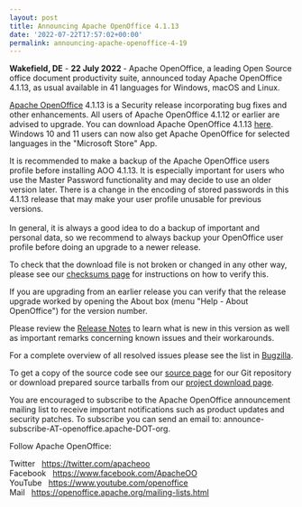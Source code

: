 ```yaml
---
layout: post
title: Announcing Apache OpenOffice 4.1.13
date: '2022-07-22T17:57:02+00:00'
permalink: announcing-apache-openoffice-4-19
---
```

<p><strong></strong><strong></strong><b>Wakefield, DE</b> - <strong>22</strong><strong> July 2022 </strong>- Apache OpenOffice, a leading Open Source office document productivity
 suite, announced today Apache OpenOffice 4.1.13, as usual available in 
41 languages for Windows, macOS and Linux.</p><p><a href="https://www.openoffice.org/" class="external-link" rel="nofollow" target="_blank">Apache OpenOffice</a>
 4.1.13 is a Security release incorporating bug fixes and other enhancements. All 
users of Apache OpenOffice 4.1.12 or earlier are advised to upgrade. You 
can download Apache OpenOffice 4.1.13 <a href="https://www.openoffice.org/download/" class="external-link" rel="nofollow" target="_blank">here</a>.&nbsp; Windows 10 and 11 users can now also get Apache OpenOffice for selected languages in the "Microsoft Store" App.</p><p>It is recommended to make a backup of the Apache OpenOffice users profile
before installing AOO 4.1.13. It is especially important for users who use
the Master Password functionality and may decide to use an older version
later. There is a change in the encoding of stored passwords in this 4.1.13
release that may make your user profile unusable for previous versions.
<br>
<br>In general, it is always a good idea to do a backup of important and
personal data, so we recommend to always backup your OpenOffice user profile
before doing an upgrade to a newer release.
</p><p>To check that the download file is not broken or changed in any other way, please see our <a href="https://www.openoffice.org/download/checksums.html" class="external-link" rel="nofollow" target="_blank">checksums page</a> for instructions on how to verify this.</p><p>If
 you are upgrading from an earlier release you can verify that the 
release upgrade worked by opening the About box (menu "Help - About 
OpenOffice") for the version number.</p><p>Please review the <a href="https://cwiki.apache.org/confluence/display/OOOUSERS/AOO+4.1.13+Release+Notes" rel="nofollow" target="_blank">Release Notes</a> to learn what is new in this version as well as important remarks concerning known issues and their workarounds.</p><p>For a complete overview of all resolved issues please see the list in <a href="https://bz.apache.org/ooo/buglist.cgi?list_id=233429&amp;query_format=advanced&amp;resolution=FIXED&amp;resolution=FIXED_WITHOUT_CODE&amp;target_milestone=4.1.13" class="external-link" rel="nofollow" target="_blank">Bugzilla</a>.</p><p>To get a copy of the source code see our <a href="https://openoffice.apache.org/source.html" class="external-link" rel="nofollow">source page</a> for our Git repository or download prepared source tarballs from our <a href="https://openoffice.apache.org/downloads.html" class="external-link" rel="nofollow" target="_blank">project download page</a>.</p><p>You
 are encouraged to subscribe to the Apache OpenOffice announcement 
mailing list to receive important notifications such as product updates 
and security patches. To subscribe you can send an email to: 
announce-subscribe-AT-openoffice.apache-DOT-org.</p><p>Follow Apache OpenOffice:</p><p>Twitter&nbsp;&nbsp; <a href="https://twitter.com/apacheoo" title="Apache OpenOffice @Twitter" target="_blank">https://twitter.com/apacheoo</a><br>Facebook&nbsp;&nbsp; <a href="https://www.facebook.com/ApacheOO" title="Apache OpenOffice @ Facebook" target="_blank">https://www.facebook.com/ApacheOO</a><br>YouTube&nbsp;&nbsp; <a href="https://www.youtube.com/openoffice" title="Apache OpenOffice @ YouTube" target="_blank">https://www.youtube.com/openoffice</a><br>Mail&nbsp;&nbsp; <a title="Mail" href="https://openoffice.apache.org/mailing-lists.html" target="_blank">https://openoffice.apache.org/mailing-lists.html</a></p>
